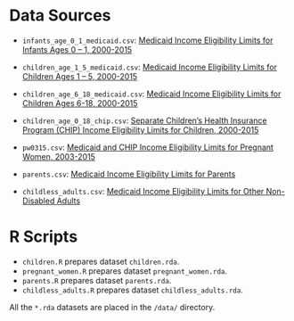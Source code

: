 # Data Sources

- `infants_age_0_1_medicaid.csv`: [Medicaid Income Eligibility Limits for Infants Ages 0 – 1, 2000-2015](http://kff.org/medicaid/state-indicator/medicaid-income-eligibility-limits-for-infants-ages-0-1-2000-2015/)
- `children_age_1_5_medicaid.csv`: [Medicaid Income Eligibility Limits for Children Ages 1 – 5, 2000-2015](http://kff.org/medicaid/state-indicator/medicaid-income-eligibility-limits-for-children-ages-1-5-2000-2015/)
- `children_age_6_18_medicaid.csv`: [Medicaid Income Eligibility Limits for Children Ages 6-18, 2000-2015](http://kff.org/medicaid/state-indicator/medicaid-income-eligibility-limits-for-children-ages-6-18-2000-2015/)
- `children_age_0_18_chip.csv`: [Separate Children’s Health Insurance Program (CHIP) Income Eligibility Limits for Children, 2000-2015](http://kff.org/medicaid/state-indicator/separate-childrens-health-insurance-program-chip-income-eligibility-limits-for-children-2000-2015/#)

- `pw0315.csv`: [Medicaid and CHIP Income Eligibility Limits for Pregnant Women, 2003-2015](http://kff.org/medicaid/state-indicator/medicaid-and-chip-income-eligibility-limits-for-pregnant-women-2003-2015/)

- `parents.csv`: [Medicaid Income Eligibility Limits for Parents](http://kff.org/medicaid/state-indicator/medicaid-income-eligibility-limits-for-parents-2002-2015)

- `childless_adults.csv`:  [Medicaid Income Eligibility Limits for Other Non-Disabled Adults](http://kff.org/medicaid/state-indicator/medicaid-income-eligibility-limits-for-other-non-disabled-adults-2011-2015/)

# R Scripts

- `children.R` prepares dataset `children.rda`.
- `pregnant_women.R` prepares dataset `pregnant_women.rda`.
- `parents.R` prepares dataset `parents.rda`.
- `childless_adults.R` prepares dataset `childless_adults.rda`.

All the `*.rda` datasets are placed in the `/data/` directory.
